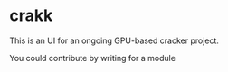 # crakk

This is an UI for an ongoing GPU-based cracker project.

You could contribute by writing for a module
